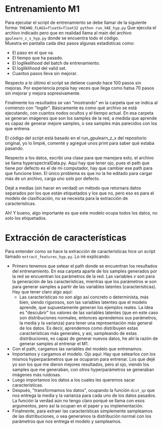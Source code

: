 # Entrenamiento M1

Para ejecutar el script de entrenamiento se debe llamar de la siguiente forma:
`THEANO_FLAGS=floatX=float32 python run_VAE_hyp.py`
Que ejecuta el archivo indicado pero que en realidad llama al main del archivo `gpulearn_z_x_hyp.py` donde se encuentra todo el código.  
Muestra en pantalla cada diez pasos algunas estadísticas como:
* El paso en el que va.
* El tiempo que ha pasado.
* El loglikelihood del batch de entrenamiento.
* El logliklihood del valid set.
* Cuantos pasos lleva sin mejorar.

Respecto a lo último el script se detiene cuando hace 100 pasos sin mejoras. Por experiencia propia hay veces que llega como hatsa 70 pasos sin mejorar y mejora sopresivamente.

Finalmente los resultados se van "mostrando" en la carpeta que se indica al comienzo con "logdir". Básicamente es como qué archivo se está ejecutando, con cuantos nodos ocultos y el tiempo actual. En esa carpeta se generan imágenes que son los samples de la red, a medida que aprende es capaz de generar mejore samples, o sea samples más parecidos con los que entrena.

El código del script está basado en el run_gpulearn_z_x del repositorio original, yo lo limpié, comenté y agregué unos print para saber qué estaba pasando.

Respecto a los datos, escribí una clase para que manejara esto, el archivo se llama hyperspectralData.py. Aquí hay que tener ojo, pues el path que tiene por defecto es el de mi computador, hay que cambiar ese path para que funcione bien. El único problema es que no la he editado para cargar más de un archivo, carga uno solo por defecto.  

Dejé a medias (sin hacer en verdad) un método que retornara datos separados por los que están etiquetados y los que no, pero eso es para el modelo de clasificación, no se necesita para la extracción de características.  

Ah! Y bueno, algo importante es que este modelo ocupa todos los datos, no solo los etiquetados.  

# Extracción de características

Para entender como se hace la extracción de características hice un script llamado `extract_features_hyp.py`. Lo iré explicando:  
* Primero tenemos que setear el path donde se encuentran los resultados del entrenamiento. En esa carpeta aparte de los samples generados por la red se encuentran los parámetros de la red. Las variables *v* son para la generación de las características, mientras que los parámetros *w* son para generar samples a partir de las variables latentes (características). Hay que tener claro algo aquí:
  * Las características no son algo así concreto o determinista, más bien, siendo rigurosos, son las variables latentes que el modelo aprende, que supuestamente generan los ejemplos reales. La idea es "descubrir" los valores de las variables latentes (que en este caso son distribuciones normales, entonces aprendemos sus parámetros, la media y la varianza) para tener una representación más general de los datos. Es decir, aprendemos como distribuyen estas características más generales, y así, sampleando de estas distribuciones, es capaz de generar nuevos datos, he ahí la razón de generar samples al entrenar el M1.
* Con el path, cargamos las variables del modelo que entrenamos.
* Importamos y cargamos el modelo. Ojo aquí: Hay que setearlos con los mismos hyperparámetros que se ocuparon para entrenar. Los que dejé yo son los que me dieron mejores resultados, pero al ojo, viendo los samples que me generaban, con otros hyperparámetros se generaban imágenes más ruidosas.
* Luego importamos los datos a los cuales les queremos sacar características.
* Después, "transformamos los datos", ocupando la función `dist_qz` que nos entrega la media y la varianza para cada uno de los datos pasados. La función la verdad aún no tengo claro porqué se llama con esos argumentos, pero así la ocupan en el paper y su implementación.
* Finalmente, para extraer las características simplemente sampleamos de las distribuciones, o sea generamos la distribución normal con los parámetros que nos entrega el modelo y sampleamos.
